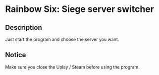 # Rainbow Six: Siege server switcher

## Description

Just start the program and choose the server you want.

## Notice

Make sure you close the Uplay / Steam before using the program.
